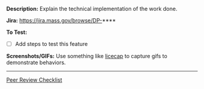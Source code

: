 <!-- NOTE: Please just put "N/A" for any section below that isn't applicable to the work you've done, do not omit entirely. -->

**Description:**
Explain the technical implementation of the work done.


**Jira:**
https://jira.mass.gov/browse/DP-****


**To Test:**
- [ ] Add steps to test this feature


**Screenshots/GIFs:**
Use something like [licecap](http://www.cockos.com/licecap/) to capture gifs to demonstrate behaviors.

---

[Peer Review Checklist](https://github.com/massgov/opemass/blob/develop/docs/peer_review_checklist.md)
